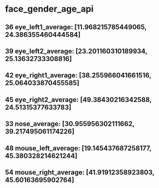# face_gender_age_api

## 36 eye_left1_average:    [11.968215785449065, 24.386355460444584]
## 39 eye_left2_average:    [23.201160310189934, 25.13632733308816]
## 42 eye_right1_average:   [38.255966041661516, 25.064033870455585]
## 45 eye_right2_average:   [49.38430216342588, 24.51315377633783]
## 33 nose_average:         [30.955956302111662, 39.217495061174226]
## 48 mouse_left_average:   [19.145437687258177, 45.380328214621244]
## 54 mouse_right_average:  [41.91912358923803, 45.60163695902764]

